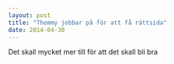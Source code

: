 ```yaml
---
layout: post
title: "Thommy jobbar på för att få rättsida"
date: 2014-04-30
---
```


Det skall mycket mer till för att det skall bli bra
